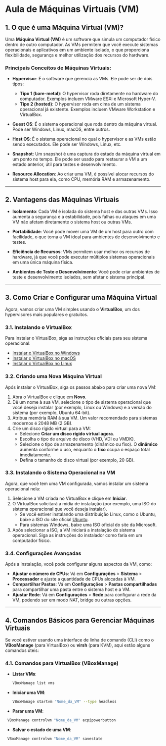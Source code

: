 # Aula de Máquinas Virtuais (VM)

## 1. O que é uma Máquina Virtual (VM)?

Uma **Máquina Virtual (VM)** é um software que simula um computador físico dentro de outro computador. As VMs permitem que você execute sistemas operacionais e aplicativos em um ambiente isolado, o que proporciona flexibilidade, segurança e melhor utilização dos recursos do hardware.

### Principais Conceitos de Máquinas Virtuais:

- **Hypervisor**: É o software que gerencia as VMs. Ele pode ser de dois tipos:
  - **Tipo 1 (bare-metal)**: O hypervisor roda diretamente no hardware do computador. Exemplos incluem VMware ESXi e Microsoft Hyper-V.
  - **Tipo 2 (hosted)**: O hypervisor roda em cima de um sistema operacional já existente. Exemplos incluem VMware Workstation e VirtualBox.

- **Guest OS**: É o sistema operacional que roda dentro da máquina virtual. Pode ser Windows, Linux, macOS, entre outros.

- **Host OS**: É o sistema operacional no qual o hypervisor e as VMs estão sendo executados. Ele pode ser Windows, Linux, etc.

- **Snapshot**: Um snapshot é uma captura do estado da máquina virtual em um ponto no tempo. Ele pode ser usado para restaurar a VM a um estado anterior, útil para testes e desenvolvimento.

- **Resource Allocation**: Ao criar uma VM, é possível alocar recursos do sistema host para ela, como CPU, memória RAM e armazenamento.

---

## 2. Vantagens das Máquinas Virtuais

- **Isolamento**: Cada VM é isolada do sistema host e das outras VMs. Isso aumenta a segurança e a estabilidade, pois falhas ou ataques em uma VM não afetam diretamente o sistema host ou outras VMs.
  
- **Portabilidade**: Você pode mover uma VM de um host para outro com facilidade, o que torna a VM ideal para ambientes de desenvolvimento e testes.
  
- **Eficiência de Recursos**: VMs permitem usar melhor os recursos de hardware, já que você pode executar múltiplos sistemas operacionais em uma única máquina física.

- **Ambientes de Teste e Desenvolvimento**: Você pode criar ambientes de teste e desenvolvimento isolados, sem afetar o sistema principal.

---

## 3. Como Criar e Configurar uma Máquina Virtual

Agora, vamos criar uma VM simples usando o **VirtualBox**, um dos hypervisores mais populares e gratuitos.

### 3.1. Instalando o VirtualBox

Para instalar o VirtualBox, siga as instruções oficiais para seu sistema operacional:

- [Instalar o VirtualBox no Windows](https://www.virtualbox.org/wiki/Downloads)
- [Instalar o VirtualBox no macOS](https://www.virtualbox.org/wiki/Downloads)
- [Instalar o VirtualBox no Linux](https://www.virtualbox.org/wiki/Downloads)

### 3.2. Criando uma Nova Máquina Virtual

Após instalar o VirtualBox, siga os passos abaixo para criar uma nova VM:

1. Abra o VirtualBox e clique em **Novo**.
2. Dê um nome à sua VM, selecione o tipo de sistema operacional que você deseja instalar (por exemplo, Linux ou Windows) e a versão do sistema (por exemplo, Ubuntu 64-bit).
3. Atribua memória RAM à sua VM. Um valor recomendado para sistemas modernos é 2048 MB (2 GB).
4. Crie um disco rígido virtual para a VM:
   - Selecione **Criar um disco rígido virtual agora**.
   - Escolha o tipo de arquivo de disco (VHD, VDI ou VMDK).
   - Selecione o tipo de armazenamento (dinâmico ou fixo). O **dinâmico** aumenta conforme o uso, enquanto o **fixo** ocupa o espaço total imediatamente.
   - Defina o tamanho do disco virtual (por exemplo, 20 GB).

### 3.3. Instalando o Sistema Operacional na VM

Agora, que você tem uma VM configurada, vamos instalar um sistema operacional nela:

1. Selecione a VM criada no VirtualBox e clique em **Iniciar**.
2. O VirtualBox solicitará a mídia de instalação (por exemplo, uma ISO do sistema operacional que você deseja instalar).
   - Se você estiver instalando uma distribuição Linux, como o Ubuntu, baixe a ISO do site oficial [Ubuntu](https://ubuntu.com/download/desktop).
   - Para sistemas Windows, baixe uma ISO oficial do site da Microsoft.
3. Após selecionar a ISO, a VM iniciará a instalação do sistema operacional. Siga as instruções do instalador como faria em um computador físico.

### 3.4. Configurações Avançadas

Após a instalação, você pode configurar alguns aspectos da VM, como:

- **Ajustar o número de CPUs**: Vá em **Configurações** > **Sistema** > **Processador** e ajuste a quantidade de CPUs alocadas à VM.
- **Compartilhar Pastas**: Vá em **Configurações** > **Pastas compartilhadas** para compartilhar uma pasta entre o sistema host e a VM.
- **Ajustar Rede**: Vá em **Configurações** > **Rede** para configurar a rede da VM, podendo ser em modo NAT, bridge ou outras opções.

---

## 4. Comandos Básicos para Gerenciar Máquinas Virtuais

Se você estiver usando uma interface de linha de comando (CLI) como o **VBoxManage** (para VirtualBox) ou **virsh** (para KVM), aqui estão alguns comandos úteis:

### 4.1. Comandos para VirtualBox (VBoxManage)

- **Listar VMs**:
  ```bash
  VBoxManage list vms
  ```
- **Iniciar uma VM**:
  ```bash
  VBoxManage startvm "Nome_da_VM" --type headless
   ```
- **Parar uma VM**:
 ```bash
  VBoxManage controlvm "Nome_da_VM" acpipowerbutton
   ```
- **Salvar o estado de uma VM**:
 ```bash
  VBoxManage controlvm "Nome_da_VM" savestate
 ```


